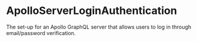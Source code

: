 # ApolloServerLoginAuthentication
The set-up for an Apollo GraphQL server that allows users to log in through email/password verification.
